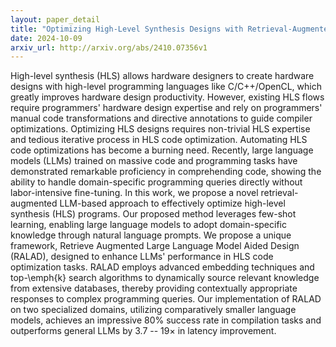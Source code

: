 ```yaml
---
layout: paper_detail
title: "Optimizing High-Level Synthesis Designs with Retrieval-Augmented Large Language Models"
date: 2024-10-09
arxiv_url: http://arxiv.org/abs/2410.07356v1
---
```


High-level synthesis (HLS) allows hardware designers to create hardware designs with high-level programming languages like C/C++/OpenCL, which greatly improves hardware design productivity. However, existing HLS flows require programmers' hardware design expertise and rely on programmers' manual code transformations and directive annotations to guide compiler optimizations. Optimizing HLS designs requires non-trivial HLS expertise and tedious iterative process in HLS code optimization. Automating HLS code optimizations has become a burning need. Recently, large language models (LLMs) trained on massive code and programming tasks have demonstrated remarkable proficiency in comprehending code, showing the ability to handle domain-specific programming queries directly without labor-intensive fine-tuning. In this work, we propose a novel retrieval-augmented LLM-based approach to effectively optimize high-level synthesis (HLS) programs. Our proposed method leverages few-shot learning, enabling large language models to adopt domain-specific knowledge through natural language prompts. We propose a unique framework, Retrieve Augmented Large Language Model Aided Design (RALAD), designed to enhance LLMs' performance in HLS code optimization tasks. RALAD employs advanced embedding techniques and top-\emph{k} search algorithms to dynamically source relevant knowledge from extensive databases, thereby providing contextually appropriate responses to complex programming queries. Our implementation of RALAD on two specialized domains, utilizing comparatively smaller language models, achieves an impressive 80\% success rate in compilation tasks and outperforms general LLMs by 3.7 -- 19$\times$ in latency improvement.
